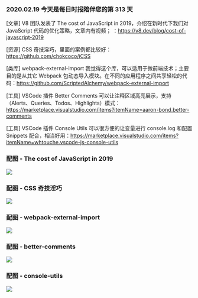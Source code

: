 ### 2020.02.19 今天是每日时报陪伴您的第 313 天

[文章] V8 团队发表了 The cost of JavaScript in 2019，介绍在新时代下我们对 JavaScript 代码的优化策略，文章内有视频；
：<https://v8.dev/blog/cost-of-javascript-2019>

[资源] CSS 奇技淫巧，里面的案例都比较好：<https://github.com/chokcoco/iCSS>

[类库] webpack-external-import 我觉得这个库，可以适用于微前端技术；主要目的是从其它 Webpack 包动态导入模块。在不同的应用程序之间共享轻松的代码：<https://github.com/ScriptedAlchemy/webpack-external-import>

[工具] VSCode 插件 Better Comments 可以让注释区域高亮展示，支持（Alerts、Queries、Todos、Highlights）模式：<https://marketplace.visualstudio.com/items?itemName=aaron-bond.better-comments>

[工具] VSCode 插件 Console Utils 可以很方便的让变量进行 console.log 和配置 Snippets 配合，相当好用：<https://marketplace.visualstudio.com/items?itemName=whtouche.vscode-js-console-utils>


### 配图 - The cost of JavaScript in 2019
![](https://v8.dev/_img/cost-of-javascript-2019/script-streaming-2.svg)

### 配图 - CSS 奇技淫巧
![](http://qn.40zhe.com/20200219165605.png)

### 配图 - webpack-external-import
![](http://qn.40zhe.com/20200219165634.png)

### 配图 - better-comments
![](https://raw.githubusercontent.com/aaron-bond/better-comments/master/images/better-comments.PNG)

### 配图 - console-utils
![](https://i.imgur.com/0tiesd2.gif)
